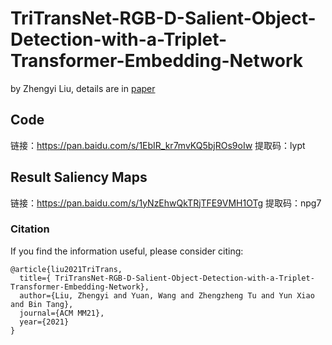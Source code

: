 # TriTransNet-RGB-D-Salient-Object-Detection-with-a-Triplet-Transformer-Embedding-Network

by Zhengyi Liu, details are in [paper](https://doi.org/10.1145/3474085.3475601)

## Code

链接：https://pan.baidu.com/s/1EbIR_kr7mvKQ5bjROs9oIw 
提取码：lypt 


##  Result Saliency Maps
链接：https://pan.baidu.com/s/1yNzEhwQkTRjTFE9VMH1OTg 
提取码：npg7 

### Citation

If you find the information useful, please consider citing:

```
@article{liu2021TriTrans,
  title={ TriTransNet-RGB-D-Salient-Object-Detection-with-a-Triplet-Transformer-Embedding-Network},
  author={Liu, Zhengyi and Yuan, Wang and Zhengzheng Tu and Yun Xiao and Bin Tang},
  journal={ACM MM21},
  year={2021}
}
```
